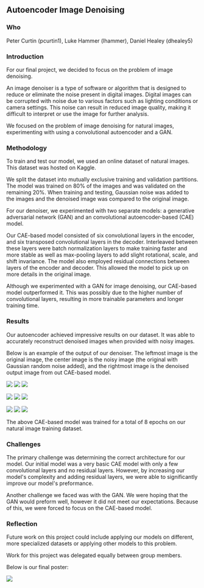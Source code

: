 ## Autoencoder Image Denoising

### Who
Peter Curtin (pcurtin1), Luke Hammer (lhammer), Daniel Healey (dhealey5)

### Introduction

For our final project, we decided to focus on the problem of image denoising. 

An image denoiser is a type of software or algorithm that is designed to reduce or eliminate the noise present in digital images. Digital images can be corrupted with noise due to various factors such as lighting conditions or camera settings. This noise can result in reduced image quality, making it difficult to interpret or use the image for further analysis. 

We focused on the problem of image denoising for natural images, experimenting with using a convolutional autoencoder and a GAN.

### Methodology

To train and test our model, we used an online dataset of natural images. This dataset was hosted on Kaggle.

We split the dataset into mutually exclusive training and validation partitions. The model was trained on 80% of the images and was validated on the remaining 20%. When training and testing, Gaussian noise was added to the images and the denoised image was compared to the original image.

For our denoiser, we experimented with two separate models: a generative adversarial network (GAN) and an convolutional autoencoder-based (CAE) model.

Our CAE-based model consisted of six convolutional layers in the encoder, and six transposed convolutional layers in the decoder. Interleaved between these layers were batch normalization layers to make training faster and more stable as well as max-pooling layers to add slight rotational, scale, and shift invariance. The model also employed residual connections between layers of the encoder and decoder. This allowed the model to pick up on more details in the original image. 

Although we experimented with a GAN for image denoising, our CAE-based model outperformed it. This was possibly due to the higher number of convolutional layers, resulting in more trainable parameters and longer training time.

### Results

Our autoencoder achieved impressive results on our dataset.  It was able to accurately reconstruct denoised images when provided with noisy images. 

Below is an example of the output of our denoiser. The leftmost image is the original image, the center image is the noisy image (the original with Gaussian random noise added), and the rightmost image is the denoised output image from out CAE-based model.

![](./code/epoch_imgs/real_0_7.png) ![](./code/epoch_imgs/noisy_0_7.png) ![](./code/epoch_imgs/denoised_0_7.png)

![](./code/epoch_imgs/real_6_7.png) ![](./code/epoch_imgs/noisy_6_7.png) ![](./code/epoch_imgs/denoised_6_7.png)

![](./code/epoch_imgs/real_8_7.png) ![](./code/epoch_imgs/noisy_8_7.png) ![](./code/epoch_imgs/denoised_8_7.png)

The above CAE-based model was trained for a total of 8 epochs on our natural image training dataset.

### Challenges

The primary challenge was determining the correct architecture for our model. Our initial model was a very basic CAE model with only a few convolutional layers and no residual layers. However, by increasing our model's complexity and adding residual layers, we were able to significantly improve our model's preformance.

Another challenge we faced was with the GAN. We were hoping that the GAN would preform well, however it did not meet our expectations. Because of this, we were forced to focus on the CAE-based model.

### Reflection

Future work on this project could include applying our models on different, more specialized datasets  or applying other models to this problem. 

Work for this project was delegated equally between group members.

Below is our final poster:

![](poster.jpg)



